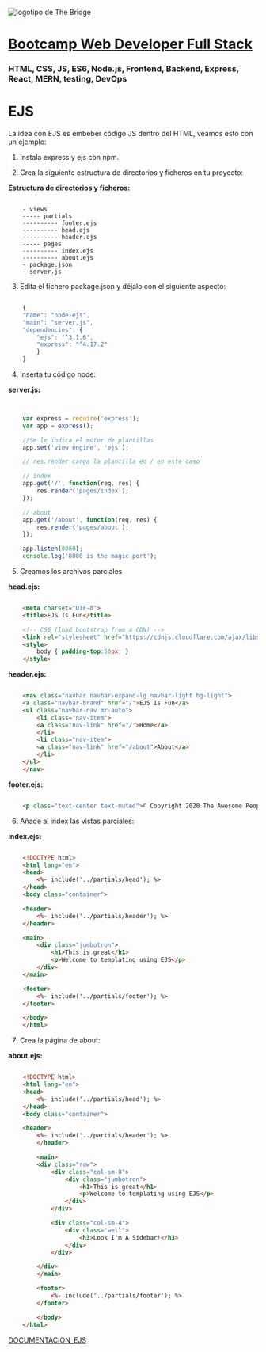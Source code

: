 ![logotipo de The Bridge](https://user-images.githubusercontent.com/27650532/77754601-e8365180-702b-11ea-8bed-5bc14a43f869.png  "logotipo de The Bridge")


# [Bootcamp Web Developer Full Stack](https://www.thebridge.tech/bootcamps/bootcamp-fullstack-developer/)

### HTML, CSS,  JS, ES6, Node.js, Frontend, Backend, Express, React, MERN, testing, DevOps

# EJS

La idea con EJS es embeber código JS dentro del HTML, veamos esto con un ejemplo:

1. Instala express y ejs con npm.

2. Crea la siguiente estructura de directorios y ficheros en tu proyecto:

**Estructura de directorios y ficheros:**

```

    - views
    ----- partials
    ---------- footer.ejs
    ---------- head.ejs
    ---------- header.ejs
    ----- pages
    ---------- index.ejs
    ---------- about.ejs
    - package.json
    - server.js

```

3. Edita el fichero package.json y déjalo con el siguiente aspecto: 

```javascript

    {
    "name": "node-ejs",
    "main": "server.js",
    "dependencies": {
        "ejs": "^3.1.6",
        "express": "^4.17.2"
        }
    }

```

4. Inserta tu código node: 

**server.js:**

```javascript

    
    var express = require('express');
    var app = express();

    //Se le indica el motor de plantillas 
    app.set('view engine', 'ejs');

    // res.render carga la plantilla en / en este caso

    // index 
    app.get('/', function(req, res) {
        res.render('pages/index');
    });

    // about 
    app.get('/about', function(req, res) {
        res.render('pages/about');
    });

    app.listen(8080);
    console.log('8080 is the magic port');

```

5. Creamos los archivos parciales

**head.ejs:**

```HTML

    <meta charset="UTF-8">
    <title>EJS Is Fun</title>

    <!-- CSS (load bootstrap from a CDN) -->
    <link rel="stylesheet" href="https://cdnjs.cloudflare.com/ajax/libs/twitter-bootstrap/4.5.2/css/bootstrap.min.css">
    <style>
        body { padding-top:50px; }
    </style>

```

**header.ejs:**
```HTML

    <nav class="navbar navbar-expand-lg navbar-light bg-light">
    <a class="navbar-brand" href="/">EJS Is Fun</a>
    <ul class="navbar-nav mr-auto">
        <li class="nav-item">
        <a class="nav-link" href="/">Home</a>
        </li>
        <li class="nav-item">
        <a class="nav-link" href="/about">About</a>
        </li>
    </ul>
    </nav>

```

**footer.ejs:**

```HTML

    <p class="text-center text-muted">© Copyright 2020 The Awesome People</p>

```

6. Añade al index las vistas parciales: 

**index.ejs:**

```HTML

    <!DOCTYPE html>
    <html lang="en">
    <head>
        <%- include('../partials/head'); %>
    </head>
    <body class="container">

    <header>
        <%- include('../partials/header'); %>
    </header>

    <main>
        <div class="jumbotron">
            <h1>This is great</h1>
            <p>Welcome to templating using EJS</p>
        </div>
    </main>

    <footer>
        <%- include('../partials/footer'); %>
    </footer>

    </body>
    </html>

```

7. Crea la página de about: 

**about.ejs:**

```HTML

    <!DOCTYPE html>
    <html lang="en">
    <head>
        <%- include('../partials/head'); %>
    </head>
    <body class="container">

    <header>
        <%- include('../partials/header'); %>
        </header>

        <main>
        <div class="row">
            <div class="col-sm-8">
                <div class="jumbotron">
                    <h1>This is great</h1>
                    <p>Welcome to templating using EJS</p>
                </div>
            </div>

            <div class="col-sm-4">
                <div class="well">
                    <h3>Look I'm A Sidebar!</h3>
                </div>
            </div>

        </div>
        </main>

        <footer>
            <%- include('../partials/footer'); %>
        </footer>

        </body>
    </html>

```

[DOCUMENTACION_EJS](https://ejs.co/#docs)